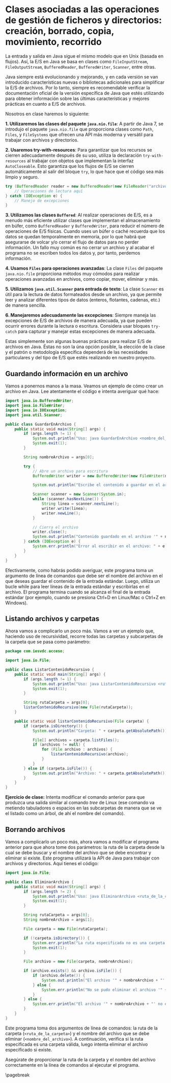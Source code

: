 # Clases asociadas a las operaciones de gestión de ficheros y directorios: creación, borrado, copia, movimiento, recorrido

La entrada y salida en Java sigue el mismo modelo que en Unix (basada en flujos). Así, la E/S en Java se basa en clases como `FileInputStream`, `FileOutputStream`, `BufferedReader`, `BufferedWriter`, `Scanner`, entre otras.

Java siempre está evolucionando y mejorando, y en cada versión se van introducido características nuevas o bibliotecas adicionales para simplificar la E/S de archivos. Por lo tanto, siempre es recomendable verificar la documentación oficial de la versión específica de Java que estés utilizando para obtener información sobre las últimas características y mejores prácticas en cuanto a E/S de archivos.

Nosotros en clase haremos lo siguiente:

**1. Utilizaremos las clases del paquete `java.nio.file`**: A partir de Java 7, se introdujo el paquete `java.nio.file` que proporciona clases como `Path`, `Files`, y `FileSystems` que ofrecen una API más moderna y versátil para trabajar con archivos y directorios.

**2. Usaremos try-with-resources**: Para garantizar que los recursos se cierren adecuadamente después de su uso, utiliza la declaración `try-with-resources` al trabajar con objetos que implementan la interfaz `AutoCloseable`. Esto garantiza que los flujos de E/S se cierren automáticamente al salir del bloque `try`, lo que hace que el código sea más limpio y seguro.

```java
try (BufferedReader reader = new BufferedReader(new FileReader("archivo.txt"))) {
    // Operaciones de lectura aquí
} catch (IOException e) {
    // Manejo de excepciones
}
```

**3. Utilizamos las clases `Buffered`**: Al realizar operaciones de E/S, es a menudo más eficiente utilizar clases que implementan el almacenamiento en búfer, como `BufferedReader` y `BufferedWriter`, para reducir el número de operaciones de E/S físicas. Cuando uses un búfer o caché recuerda que los datos se quedan temporalmente en memoria, por lo que habrá que asegurarse de volcar y/o cerrar el flujo de datos para no perder información. Un fallo muy común es no cerrar un archivo y al acabar el programa no se escriben todos los datos y, por tanto, perdemos información.

**4. Usamos `Files` para operaciones avanzadas**: La clase `Files` del paquete `java.nio.file` proporciona métodos muy cómodos para realizar operaciones avanzadas en archivos, como copiar, mover, eliminar y más.

**5. Utilizamos `java.util.Scanner` para entrada de texto**: La clase `Scanner` es útil para la lectura de datos formateados desde un archivo, ya que permite leer y analizar diferentes tipos de datos (enteros, flotantes, cadenas, etc.) de manera sencilla.

**6. Manejaremos adecuadamente las excepciones**: Siempre maneja las excepciones de E/S de archivos de manera adecuada, ya que pueden ocurrir errores durante la lectura o escritura. Considera usar bloques `try-catch` para capturar y manejar estas excepciones de manera adecuada.

Estas simplemente son algunas buenas prácticas para realizar E/S de archivos en Java. Éstas no son la úna opción posible, la elección de la clase y el patrón o metodología específica dependerá de las necesidades particulares y del tipo de E/S que estés realizando en nuestro proyecto. 

## Guardando información en un archivo

Vamos a ponernos manos a la masa. Veamos un ejemplo de cómo crear un archivo en Java. Lee atentamente el código e intenta averiguar qué hace:

```java
import java.io.BufferedWriter;
import java.io.FileWriter;
import java.io.IOException;
import java.util.Scanner;

public class GuardarEnArchivo {
    public static void main(String[] args) {
        if (args.length != 1) {
            System.out.println("Uso: java GuardarEnArchivo <nombre_del_archivo>");
            System.exit(1);
        }

        String nombreArchivo = args[0];

        try {
            // Abre un archivo para escritura
            BufferedWriter writer = new BufferedWriter(new FileWriter(nombreArchivo));

            System.out.println("Escribe el contenido a guardar en el archivo (Ctrl+D para finalizar en Linux/Mac o Ctrl+Z en Windows):");

            Scanner scanner = new Scanner(System.in);
            while (scanner.hasNextLine()) {
                String linea = scanner.nextLine();
                writer.write(linea);
                writer.newLine();
            }

            // Cierra el archivo
            writer.close();
            System.out.println("Contenido guardado en el archivo '" + nombreArchivo + "'.");
        } catch (IOException e) {
            System.err.println("Error al escribir en el archivo: " + e.getMessage());
        }
    }
}

```

Efectivamente, como habrás podido averiguar, este programa toma un argumento de línea de comandos que debe ser el nombre del archivo en el que deseas guardar el contenido de la entrada estándar. Luego, utiliza un bucle while para leer líneas de la entrada estándar y escribirlas en el archivo. El programa termina cuando se alcanza el final de la entrada estándar (por ejemplo, cuando se presiona Ctrl+D en Linux/Mac o Ctrl+Z en Windows).

## Listando archivos y carpetas

Ahora vamos a complicarlo un poco más. Vamos a ver un ejemplo que, haciendo uso de recursividad, recorre todas las carpetas y subcarpetas de la carpeta que se pasa como parámetro:

```java
package com.iesvdc.acceso;

import java.io.File;

public class ListarContenidoRecursivo {
    public static void main(String[] args) {
        if (args.length != 1) {
            System.out.println("Uso: java ListarContenidoRecursivo <ruta_de_la_carpeta>");
            System.exit(1);
        }

        String rutaCarpeta = args[0];
        listarContenidoRecursivo(new File(rutaCarpeta));
    }

    public static void listarContenidoRecursivo(File carpeta) {
        if (carpeta.isDirectory()) {
            System.out.println("Carpeta: " + carpeta.getAbsolutePath());

            File[] archivos = carpeta.listFiles();
            if (archivos != null) {
                for (File archivo : archivos) {
                    listarContenidoRecursivo(archivo);
                }
            }
        } else if (carpeta.isFile()) {
            System.out.println("Archivo: " + carpeta.getAbsolutePath());
        }
    }
}
```

**Ejercicio de clase:** Intenta modificar el comando anterior para que produzca una salida similar al comando *tree* de Linux (ese comando va metiendo tabuladores o espacios en las subcarpetas de manera que se ve el listado como un árbol, de ahí el nombre del comando).


## Borrando archivos

Vamos a complicarlo un poco más, ahora vamos a modificar el programa anterior para que ahora tome dos parámetros: la ruta de la carpeta desde la cual se debe buscar y el nombre del archivo que se debe encontrar y eliminar si existe. Este programa utilizará la API de Java para trabajar con archivos y directorios. Aquí tienes el código:

```java
import java.io.File;

public class EliminarArchivo {
    public static void main(String[] args) {
        if (args.length != 2) {
            System.out.println("Uso: java EliminarArchivo <ruta_de_la_carpeta> <nombre_del_archivo>");
            System.exit(1);
        }

        String rutaCarpeta = args[0];
        String nombreArchivo = args[1];

        File carpeta = new File(rutaCarpeta);

        if (!carpeta.isDirectory()) {
            System.err.println("La ruta especificada no es una carpeta válida.");
            System.exit(1);
        }

        File archivo = new File(carpeta, nombreArchivo);

        if (archivo.exists() && archivo.isFile()) {
            if (archivo.delete()) {
                System.out.println("El archivo '" + nombreArchivo + "' ha sido eliminado con éxito.");
            } else {
                System.err.println("No se pudo eliminar el archivo '" + nombreArchivo + "'.");
            }
        } else {
            System.err.println("El archivo '" + nombreArchivo + "' no existe en la carpeta especificada.");
        }
    }
}
```

Este programa toma dos argumentos de línea de comandos: la ruta de la carpeta (`<ruta_de_la_carpeta>`) y el nombre del archivo que se debe eliminar (`<nombre_del_archivo>`). A continuación, verifica si la ruta especificada es una carpeta válida, luego intenta eliminar el archivo especificado si existe.

Asegúrate de proporcionar la ruta de la carpeta y el nombre del archivo correctamente en la línea de comandos al ejecutar el programa.

\pagebreak
